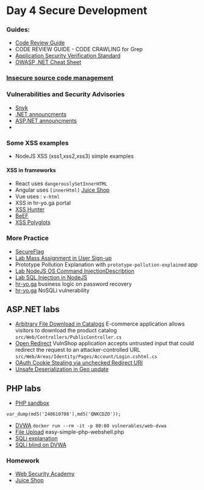 # Day 4 Secure Development

### Guides:

- [Code Review Guide](https://owasp.org/www-pdf-archive/OWASP_Code_Review_Guide_v2.pdf)
- CODE REVIEW GUIDE - CODE CRAWLING for Grep
- [Application Security Verification Standard](https://owasp.org/www-project-application-security-verification-standard/)
- [OWASP .NET Cheat Sheet](https://cheatsheetseries.owasp.org/cheatsheets/DotNet_Security_Cheat_Sheet.html)

### [Insecure source code management](https://github.com/swisskyrepo/PayloadsAllTheThings/tree/master/Insecure%20Source%20Code%20Management)

### Vulnerabilities and Security Advisories
- [Snyk](https://security.snyk.io)
- [.NET announcments](https://github.com/dotnet/announcements/issues?q=is%3Aopen+is%3Aissue+label%3ASecurity)
- [ASP.NET announcments](https://github.com/aspnet/Announcements/issues?q=is%3Aopen+is%3Aissue+label%3ASecurity) 
- 

### Some XSS examples
- NodeJS XSS (xss1,xss2,xss3) simple examples
#### XSS in frameworks
- React uses `dangerouslySetInnerHTML`
- Angular uses `[innerHtml]` [Juice Shop](https://github.com/juice-shop/juice-shop/blob/427ba939a05ea667d5b66370448946cb824287bb/frontend/src/app/search-result/search-result.component.html)
- Vue uses : `v-html`
- XSS in hr-yo.ga portal
- [XSS Hunter](https://xsshunter.com/app)
- [BeEF](https://beefproject.com)
- [XSS Polyglots](https://gist.github.com/michenriksen/d729cd67736d750b3551876bbedbe626)
### More Practice 
- [SecureFlag](https://secureflag.owasp.org/)
- [Lab Mass Assignment in User Sign-up](https://secureflag.owasp.org/user/index.html#/exercises/details/f1fb9cb4-559f-460e-af9b-7bfbcd092dd8)
- Prototype Pollution Explanation with `prototype-pollution-explained` app
- [Lab NodeJS OS Command Injection](https://secureflag.owasp.org/user/index.html#/exercises/details/f4a98af5-6392-4ea5-a86d-0bbce98958fe)[Describtion](https://knowledge-base.secureflag.com/vulnerabilities/code_injection/os_command_injection_nodejs.html)
- [Lab SQL Injection in NodeJS](https://secureflag.owasp.org/user/index.html#/exercises/details/8e1f3056-32a3-4382-943a-6956ff93f4dc)
- [hr-yo.ga](https://appsec.hr-yo.ga) business logic on password recovery
- [hr-yo.ga](https://appsec.hr-yo.ga) NoSQLi vulnerability

## ASP.NET labs
- [Arbitrary File Download in Catalogs](https://secureflag.owasp.org/user/index.html#/exercises/details/fc5671b8-f258-4356-b0cc-4e709100d021) E-commerce application allows visitors to download the product catalog `src/Web/Controllers/PublicController.cs`
- [Open Redirect](https://secureflag.owasp.org/user/index.html#/exercises/paths/details/84bc7af1-af23-4eaf-8fad-474e52a0531e) VulnShop application accepts untrusted input that could redirect the request to an attacker-controlled URL `src/Web/Areas/Identity/Pages/Account/Login.cshtml.cs`
- [OAuth Cookie Stealing via unchecked Redirect URI](https://secureflag.owasp.org/user/index.html#/exercises/details/df798d83-fcc4-49c1-a742-a3ba59ffdbee)
- [Unsafe Deserialization in Geo update](https://secureflag.owasp.org/user/index.html#/exercises/details/2e25648b-b319-43d5-af44-8486923e5b72)

## PHP labs
- [PHP sandbox](https://sandbox.onlinephpfunctions.com)
```<?php
var_dump(md5('240610708'),md5('QNKCDZO'));
```
- [DVWA](https://hub.docker.com/r/vulnerables/web-dvwa)
` docker run --rm -it -p 80:80 vulnerables/web-dvwa `
- [File Upload](https://gist.github.com/joswr1ght/22f40787de19d80d110b37fb79ac3985) easy-simple-php-webshell.php
- [SQLi explanation](https://secureflag.owasp.org/user/index.html#/exercises/details/e89a6528-693e-49db-b6d1-5815404f0bd8)
- [SQLi blind on DVWA](http://127.0.0.1/vulnerabilities/sqli_blind/)

### Homework
- [Web Security Academy](https://portswigger.net/web-security)
- [Juice Shop](https://github.com/juice-shop/juice-shop)
